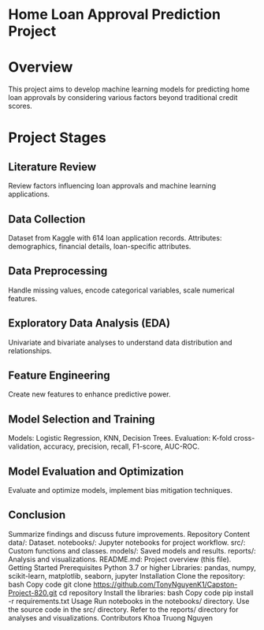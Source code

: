 # Home Loan Approval Prediction Project
# Overview
This project aims to develop machine learning models for predicting home loan approvals by considering various factors beyond traditional credit scores.

# Project Stages
## Literature Review
Review factors influencing loan approvals and machine learning applications.

## Data Collection
Dataset from Kaggle with 614 loan application records.
Attributes: demographics, financial details, loan-specific attributes.

## Data Preprocessing
Handle missing values, encode categorical variables, scale numerical features.

## Exploratory Data Analysis (EDA)
Univariate and bivariate analyses to understand data distribution and relationships.

## Feature Engineering
Create new features to enhance predictive power.

## Model Selection and Training
Models: Logistic Regression, KNN, Decision Trees.
Evaluation: K-fold cross-validation, accuracy, precision, recall, F1-score, AUC-ROC.

## Model Evaluation and Optimization
Evaluate and optimize models, implement bias mitigation techniques.

## Conclusion

Summarize findings and discuss future improvements.
Repository Content
data/: Dataset.
notebooks/: Jupyter notebooks for project workflow.
src/: Custom functions and classes.
models/: Saved models and results.
reports/: Analysis and visualizations.
README.md: Project overview (this file).
Getting Started
Prerequisites
Python 3.7 or higher
Libraries: pandas, numpy, scikit-learn, matplotlib, seaborn, jupyter
Installation
Clone the repository:
bash
Copy code
git clone https://github.com/TonyNguyenK1/Capston-Project-820.git
cd repository
Install the libraries:
bash
Copy code
pip install -r requirements.txt
Usage
Run notebooks in the notebooks/ directory.
Use the source code in the src/ directory.
Refer to the reports/ directory for analyses and visualizations.
Contributors
Khoa Truong Nguyen
